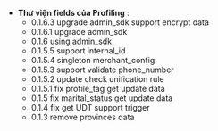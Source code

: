 - **Thư viện fields của Profiling** :
  - 0.1.6.3 upgrade admin_sdk support encrypt data
  - 0.1.6.1 upgrade admin_sdk
  - 0.1.6 using admin_sdk
  - 0.1.5.5 support internal_id
  - 0.1.5.4 singleton merchant_config
  - 0.1.5.3 support validate phone_number
  - 0.1.5.2 update check unification rule
  - 0.1.5.1 fix profile_tag get update data
  - 0.1.5 fix marital_status get update data
  - 0.1.4 fix get UDT support trigger
  - 0.1.3 remove provinces data
